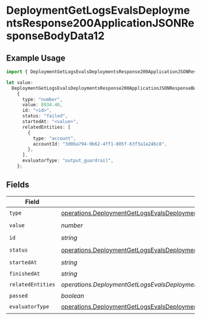 # DeploymentGetLogsEvalsDeploymentsResponse200ApplicationJSONResponseBodyData12

## Example Usage

```typescript
import { DeploymentGetLogsEvalsDeploymentsResponse200ApplicationJSONResponseBodyData12 } from "@orq-ai/node/models/operations";

let value:
  DeploymentGetLogsEvalsDeploymentsResponse200ApplicationJSONResponseBodyData12 =
    {
      type: "number",
      value: 8934.46,
      id: "<id>",
      status: "failed",
      startedAt: "<value>",
      relatedEntities: [
        {
          type: "account",
          accountId: "3d0ba794-9b62-4ff1-805f-63f3a1a246c8",
        },
      ],
      evaluatorType: "output_guardrail",
    };
```

## Fields

| Field                                                                                                                                                                                                                                                          | Type                                                                                                                                                                                                                                                           | Required                                                                                                                                                                                                                                                       | Description                                                                                                                                                                                                                                                    |
| -------------------------------------------------------------------------------------------------------------------------------------------------------------------------------------------------------------------------------------------------------------- | -------------------------------------------------------------------------------------------------------------------------------------------------------------------------------------------------------------------------------------------------------------- | -------------------------------------------------------------------------------------------------------------------------------------------------------------------------------------------------------------------------------------------------------------- | -------------------------------------------------------------------------------------------------------------------------------------------------------------------------------------------------------------------------------------------------------------- |
| `type`                                                                                                                                                                                                                                                         | [operations.DeploymentGetLogsEvalsDeploymentsResponse200ApplicationJSONResponseBodyData1Evals7WorkflowRun2Type](../../models/operations/deploymentgetlogsevalsdeploymentsresponse200applicationjsonresponsebodydata1evals7workflowrun2type.md)                 | :heavy_check_mark:                                                                                                                                                                                                                                             | N/A                                                                                                                                                                                                                                                            |
| `value`                                                                                                                                                                                                                                                        | *number*                                                                                                                                                                                                                                                       | :heavy_check_mark:                                                                                                                                                                                                                                             | N/A                                                                                                                                                                                                                                                            |
| `id`                                                                                                                                                                                                                                                           | *string*                                                                                                                                                                                                                                                       | :heavy_check_mark:                                                                                                                                                                                                                                             | N/A                                                                                                                                                                                                                                                            |
| `status`                                                                                                                                                                                                                                                       | [operations.DeploymentGetLogsEvalsDeploymentsResponse200ApplicationJSONResponseBodyData1Evals7Status](../../models/operations/deploymentgetlogsevalsdeploymentsresponse200applicationjsonresponsebodydata1evals7status.md)                                     | :heavy_check_mark:                                                                                                                                                                                                                                             | N/A                                                                                                                                                                                                                                                            |
| `startedAt`                                                                                                                                                                                                                                                    | *string*                                                                                                                                                                                                                                                       | :heavy_check_mark:                                                                                                                                                                                                                                             | N/A                                                                                                                                                                                                                                                            |
| `finishedAt`                                                                                                                                                                                                                                                   | *string*                                                                                                                                                                                                                                                       | :heavy_minus_sign:                                                                                                                                                                                                                                             | N/A                                                                                                                                                                                                                                                            |
| `relatedEntities`                                                                                                                                                                                                                                              | *operations.DeploymentGetLogsEvalsDeploymentsResponse200ApplicationJSONResponseBodyData1Evals7WorkflowRunRelatedEntities*[]                                                                                                                                    | :heavy_check_mark:                                                                                                                                                                                                                                             | N/A                                                                                                                                                                                                                                                            |
| `passed`                                                                                                                                                                                                                                                       | *boolean*                                                                                                                                                                                                                                                      | :heavy_minus_sign:                                                                                                                                                                                                                                             | N/A                                                                                                                                                                                                                                                            |
| `evaluatorType`                                                                                                                                                                                                                                                | [operations.DeploymentGetLogsEvalsDeploymentsResponse200ApplicationJSONResponseBodyData1Evals7WorkflowRunEvaluatorType](../../models/operations/deploymentgetlogsevalsdeploymentsresponse200applicationjsonresponsebodydata1evals7workflowrunevaluatortype.md) | :heavy_check_mark:                                                                                                                                                                                                                                             | N/A                                                                                                                                                                                                                                                            |